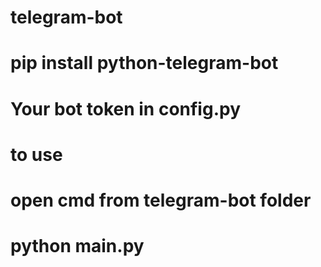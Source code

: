 # telegram-bot
# pip install python-telegram-bot
# Your bot token in config.py
# to use
# open cmd from telegram-bot folder
# python main.py
